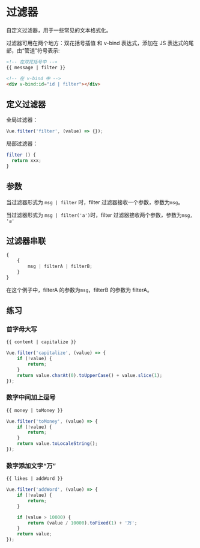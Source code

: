 # 过滤器

自定义过滤器，用于一些常见的文本格式化。

过滤器可用在两个地方：双花括号插值 和 v-bind 表达式，添加在 JS 表达式的尾部，由“管道”符号表示:

```html
<!-- 在双花括号中 -->
{{ message | filter }}

<!-- 在 v-bind 中 -->
<div v-bind:id="id | filter"></div>
```

## 定义过滤器

全局过滤器：

```js
Vue.filter('filter', (value) => {});
```

局部过滤器：

```js
filter () {
  return xxx;
}
```

## 参数

当过滤器形式为 `msg | filter` 时，filter 过滤器接收一个参数，参数为`msg`。

当过滤器形式为 `msg | filter('a')`时，filter 过滤器接收两个参数，参数为`msg, 'a'`

## 过滤器串联

```js
{
    {
        msg | filterA | filterB;
    }
}
```

在这个例子中，filterA 的参数为`msg`，filterB 的参数为 filterA。

## 练习

### 首字母大写

```html
{{ content | capitalize }}
```

```js
Vue.filter('capitalize', (value) => {
    if (!value) {
        return;
    }
    return value.charAt(0).toUpperCase() + value.slice(1);
});
```

### 数字中间加上逗号

```html
{{ money | toMoney }}
```

```js
Vue.filter('toMoney', (value) => {
    if (!value) {
        return;
    }
    return value.toLocaleString();
});
```

### 数字添加文字“万”

```html
{{ likes | addWord }}
```

```js
Vue.filter('addWord', (value) => {
    if (!value) {
        return;
    }

    if (value > 10000) {
        return (value / 10000).toFixed(1) + '万';
    }
    return value;
});
```
